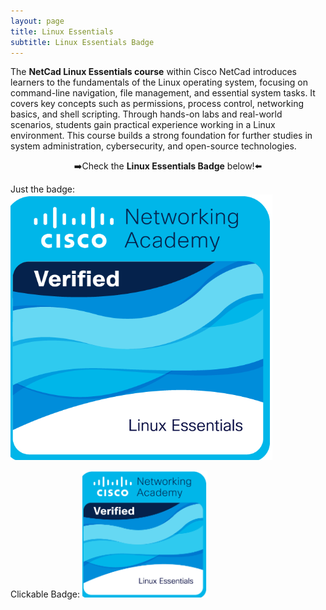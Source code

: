 ```yaml
---
layout: page
title: Linux Essentials
subtitle: Linux Essentials Badge
---
```


The **NetCad Linux Essentials course** within Cisco NetCad introduces learners to the fundamentals of the Linux operating system, focusing on command-line navigation, file management, and essential system tasks. It covers key concepts such as permissions, process control, networking basics, and shell scripting. Through hands-on labs and real-world scenarios, students gain practical experience working in a Linux environment. This course builds a strong foundation for further studies in system administration, cybersecurity, and open-source technologies.

<p style="text-align: center;">➡️Check the <strong>Linux Essentials Badge</strong> below!⬅️</p>

Just the badge: 
<img src="assets/img/LinuxEssentialsBadge.png" alt="Linux Badge Displayed">

Clickable Badge:
<a href="https://www.credly.com/badges/089124d4-f559-41a1-ad10-9818b31ddd04/email" target="_blank">
    <img src="assets/img/LinuxEssentialsBadge.png" alt="Linux Badge Displayed" width="200">
</a>


<!--
Responsive embed code
<div style="position:relative; padding-bottom:56.25%; height:0; overflow:hidden; max-width:100%; height:auto;">
    <iframe src="https://indd.adobe.com/view/87bcf18c-2df1-4681-9616-0c509bb48a19" style="position:absolute; top:0; left:0; width:100%; height:100%;" frameborder="0"></iframe>
</div>
-->
